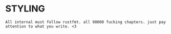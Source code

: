 # STYLING
    All internal must follow rustfmt. all 90000 fucking chapters. just pay attention to what you write. <3